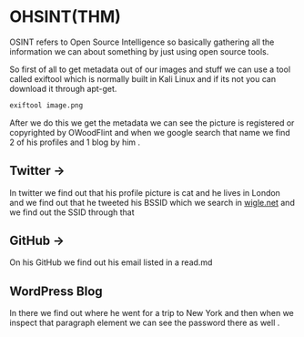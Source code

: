 # OHSINT(THM)

OSINT refers to Open Source Intelligence so basically gathering all the information we can about something by just using open source tools.

So first of all to get metadata out of our images and stuff we can use a tool called exiftool which is normally built in Kali Linux and if its not you can download it through apt-get.

```bash
exiftool image.png
```

After we do this we get the metadata we can see the picture is registered or copyrighted by OWoodFlint and when we google search that name we find 2 of his profiles and 1 blog by him .

## Twitter →

In twitter we find out that his profile picture is cat and he lives in London and we find out that he tweeted his BSSID which we search in [wigle.net](http://wigle.net) and we find out the SSID through that

## GitHub →

On his GitHub we find out his email listed in a read.md

## WordPress Blog

In there we find out where he went for a trip to New York and then when we inspect that paragraph element we can see the password there as well .
